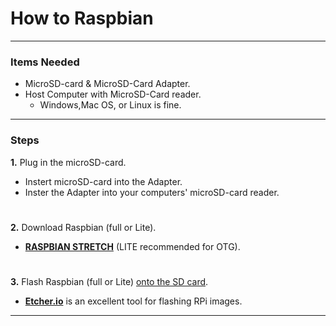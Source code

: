 # How to Raspbian

-----

### Items Needed
- MicroSD-card & MicroSD-Card Adapter.
- Host Computer with MicroSD-Card reader.
  - Windows,Mac OS, or Linux is fine.

-----

### Steps 

**1.** Plug in the microSD-card.
  - Instert microSD-card into the Adapter.  
  - Inster the Adapter into your computers' microSD-card reader.

#

**2.** Download Raspbian (full or Lite).   
  - [**RASPBIAN STRETCH**](https://www.raspberrypi.org/downloads/raspbian) (LITE recommended for OTG).

#

**3.** Flash Raspbian (full or Lite) [onto the SD card](https://www.raspberrypi.org/documentation/installation/installing-images/README.md).   
  - [**Etcher.io**](https://etcher.io) is an excellent tool for flashing RPi images.  

-----
